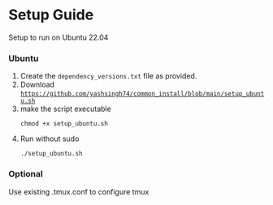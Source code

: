 # Setup Guide

Setup to run on Ubuntu 22.04

### Ubuntu
1. Create the `dependency_versions.txt` file as provided.
2. Download [`https://github.com/yashsingh74/common_install/blob/main/setup_ubuntu.sh`](setup_ubuntu.sh)
3. make the script executable
   ```shell
   chmod +x setup_ubuntu.sh
   ```
4. Run without sudo
   ```shell
   ./setup_ubuntu.sh
   ```
   

### Optional
Use existing .tmux.conf to configure tmux